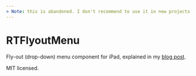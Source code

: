 ```yaml
---
> Note: this is abandoned. I don't recommend to use it in new projects.
---
```



RTFlyoutMenu
============

Fly-out (drop-down) menu component for iPad, explained in my [blog post](http://aplus.rs/2013/rtflyoutmenu-drop-down-menu-component-for-ios/).

MIT licensed.
